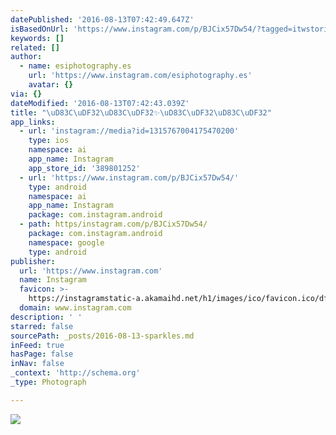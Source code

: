 ```yaml
---
datePublished: '2016-08-13T07:42:49.647Z'
isBasedOnUrl: 'https://www.instagram.com/p/BJCix57Dw54/?tagged=itwstories'
keywords: []
related: []
author:
  - name: esiphotography.es
    url: 'https://www.instagram.com/esiphotography.es'
    avatar: {}
via: {}
dateModified: '2016-08-13T07:42:43.039Z'
title: "\uD83C\uDF32\uD83C\uDF32✨\uD83C\uDF32\uD83C\uDF32"
app_links:
  - url: 'instagram://media?id=1315767004175470200'
    type: ios
    namespace: ai
    app_name: Instagram
    app_store_id: '389801252'
  - url: 'https://www.instagram.com/p/BJCix57Dw54/'
    type: android
    namespace: ai
    app_name: Instagram
    package: com.instagram.android
  - path: https/instagram.com/p/BJCix57Dw54/
    package: com.instagram.android
    namespace: google
    type: android
publisher:
  url: 'https://www.instagram.com'
  name: Instagram
  favicon: >-
    https://instagramstatic-a.akamaihd.net/h1/images/ico/favicon.ico/dfa85bb1fd63.ico
  domain: www.instagram.com
description: ' '
starred: false
sourcePath: _posts/2016-08-13-sparkles.md
inFeed: true
hasPage: false
inNav: false
_context: 'http://schema.org'
_type: Photograph

---
```

![ ](https://imgflo.herokuapp.com/graph/vahj1ThiexotieMo/a57d924a15d8449f2352c2efcbb50e28/croprotate.jpg?cropheight=449&cropwidth=640&degrees=0&input=https%3A%2F%2Fscontent.cdninstagram.com%2Ft51.2885-15%2Fs640x640%2Fsh0.08%2Fe35%2F13827311_1373368509343146_1809216449_n.jpg%3Fig_cache_key%3DMTMxNTc2NzAwNDE3NTQ3MDIwMA%253D%253D.2&x=0&y=96)